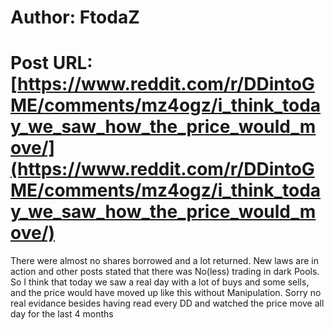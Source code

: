 # Author: FtodaZ
# Post URL: [https://www.reddit.com/r/DDintoGME/comments/mz4ogz/i_think_today_we_saw_how_the_price_would_move/](https://www.reddit.com/r/DDintoGME/comments/mz4ogz/i_think_today_we_saw_how_the_price_would_move/)


There were almost no shares borrowed and a lot returned. New laws are in action and other posts stated that there was No(less) trading in dark Pools. So I think that today we saw a real day with a lot of buys and some sells, and the price would have moved up like this without Manipulation.
Sorry no real evidance besides having read every DD and watched the price move all day for the last 4 months